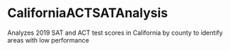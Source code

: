 # CaliforniaACTSATAnalysis
Analyzes 2019 SAT and ACT test scores in California by county to identify areas with low performance

